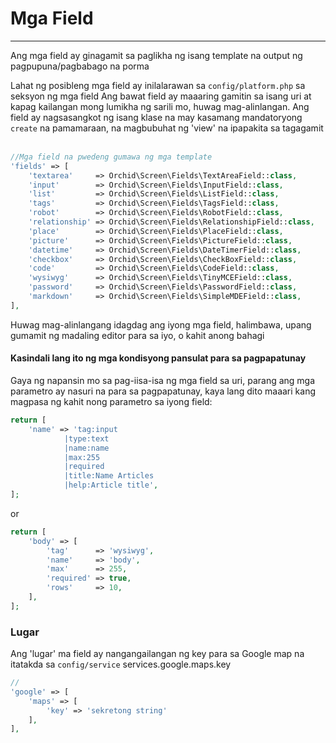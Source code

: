 # Mga Field
----------

Ang mga field ay ginagamit sa paglikha ng isang template na output ng pagpupuna/pagbabago na porma

Lahat ng posibleng mga field ay inilalarawan sa `config/platform.php` sa seksyon ng mga field
Ang bawat field ay maaaring gamitin sa isang uri at kapag kailangan mong lumikha ng sarili mo, huwag mag-alinlangan.
Ang field ay nagsasangkot ng isang klase na may kasamang mandatoryong `create` na pamamaraan, na magbubuhat ng 'view' na ipapakita sa tagagamit
 
```php
//Mga field na pwedeng gumawa ng mga template
'fields' => [
    'textarea'     => Orchid\Screen\Fields\TextAreaField::class,
    'input'        => Orchid\Screen\Fields\InputField::class,
    'list'         => Orchid\Screen\Fields\ListField::class,
    'tags'         => Orchid\Screen\Fields\TagsField::class,
    'robot'        => Orchid\Screen\Fields\RobotField::class,
    'relationship' => Orchid\Screen\Fields\RelationshipField::class,
    'place'        => Orchid\Screen\Fields\PlaceField::class,
    'picture'      => Orchid\Screen\Fields\PictureField::class,
    'datetime'     => Orchid\Screen\Fields\DateTimerField::class,
    'checkbox'     => Orchid\Screen\Fields\CheckBoxField::class,
    'code'         => Orchid\Screen\Fields\CodeField::class,
    'wysiwyg'      => Orchid\Screen\Fields\TinyMCEField::class,
    'password'     => Orchid\Screen\Fields\PasswordField::class,
    'markdown'     => Orchid\Screen\Fields\SimpleMDEField::class,
],
```

Huwag mag-alinlangang idagdag ang iyong mga field, halimbawa, upang gumamit ng madaling editor para sa iyo, o kahit anong bahagi



#### Kasindali lang ito ng mga kondisyong pansulat para sa pagpapatunay

Gaya ng napansin mo sa pag-iisa-isa ng mga field sa uri, parang ang mga parametro ay nasuri na para sa pagpapatunay, kaya lang dito maaari kang magpasa ng kahit nong parametro sa iyong field:

```php
return [
    'name' => 'tag:input
            |type:text
            |name:name
            |max:255
            |required
            |title:Name Articles
            |help:Article title',
];
```

or
```php
return [
    'body' => [
        'tag'      => 'wysiwyg',
        'name'     => 'body',
        'max'      => 255,
        'required' => true,
        'rows'     => 10,
    ],
];
```
 
 
 
### Lugar
 
Ang 'lugar' ma field ay nangangailangan ng key para sa Google map na itatakda sa `config/service`
services.google.maps.key
```php
//
'google' => [
    'maps' => [
        'key' => 'sekretong string'
    ],
],
```
